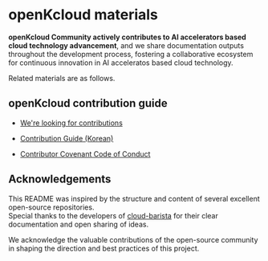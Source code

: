 # openKcloud materials

**openKcloud Community actively contributes to AI accelerators based cloud technology advancement**, and we share documentation outputs throughout the development process, fostering a collaborative ecosystem for continuous innovation in AI acceleratos based cloud technology.

Related materials are as follows. 

## openKcloud contribution guide

- [We're looking for contributions](https://github.com/openKcloud/docs/blob/main/CONTRIBUTING.md "docs/CONTRIBUTING.md")

- [Contribution Guide (Korean)](https://github.com/openKcloud/docs/blob/main/contributing/how_to_open_a_pull_request-ko.md "docs/contributing/how_to_open_a_pull_request-ko.md")

- [Contributor Covenant Code of Conduct](https://github.com/openKcloud/docs/blob/main/CODE_OF_CONDUCT.md "docs/CODE_OF_CONDUCT.md")

##  Acknowledgements

This README was inspired by the structure and content of several excellent open-source repositories.  
Special thanks to the developers of [cloud-barista](https://github.com/cloud-barista/docs) for their clear documentation and open sharing of ideas.

We acknowledge the valuable contributions of the open-source community in shaping the direction and best practices of this project.
